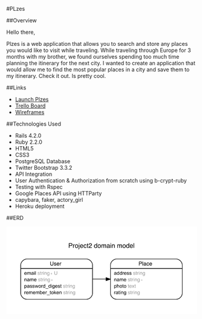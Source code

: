 #PLzes

##Overview

Hello there,

Plzes is a web application that allows you to search and store any places you would like to visit while traveling.
While traveling through Europe for 3 months with my brother, we found ourselves spending too much time planning the itinerary for the next city.
I wanted to create an application that would allow me to find the most popular places in a city and save them to my itinerary. Check it out. Is pretty cool.

##Links
* <a href="https://plzes.herokuapp.com/">Launch Plzes</a>
* <a href="https://trello.com/b/eql6xanI/project-2">Trello Board</a>
* <a href="https://moqups.com/ogonzal87/berEgNaG">Wireframes</a>

##Technologies Used
* Rails 4.2.0
* Ruby 2.2.0
* HTML5
* CSS3
* PostgreSQL Database
* Twitter Bootstrap 3.3.2
* API Integration
* User Authentication & Authorization from scratch using b-crypt-ruby
* Testing with Rspec
* Google Places API using HTTParty
* capybara, faker, actory_girl
* Heroku deployment

##ERD
<p>
  <img src="erd.pdf" style="max-width: 100%;">
</p>


